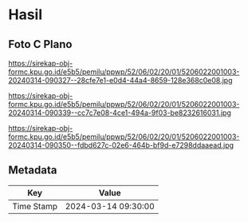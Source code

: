 # Hasil

## Foto C Plano

https://sirekap-obj-formc.kpu.go.id/e5b5/pemilu/ppwp/52/06/02/20/01/5206022001003-20240314-090327--28cfe7e1-e0d4-44a4-8659-128e368c0e08.jpg

https://sirekap-obj-formc.kpu.go.id/e5b5/pemilu/ppwp/52/06/02/20/01/5206022001003-20240314-090339--cc7c7e08-4ce1-494a-9f03-be8232616031.jpg

https://sirekap-obj-formc.kpu.go.id/e5b5/pemilu/ppwp/52/06/02/20/01/5206022001003-20240314-090350--fdbd627c-02e6-464b-bf9d-e7298ddaaead.jpg


## Metadata

| Key        | Value               |
| ---------- | ------------------- |
| Time Stamp | 2024-03-14 09:30:00 |



